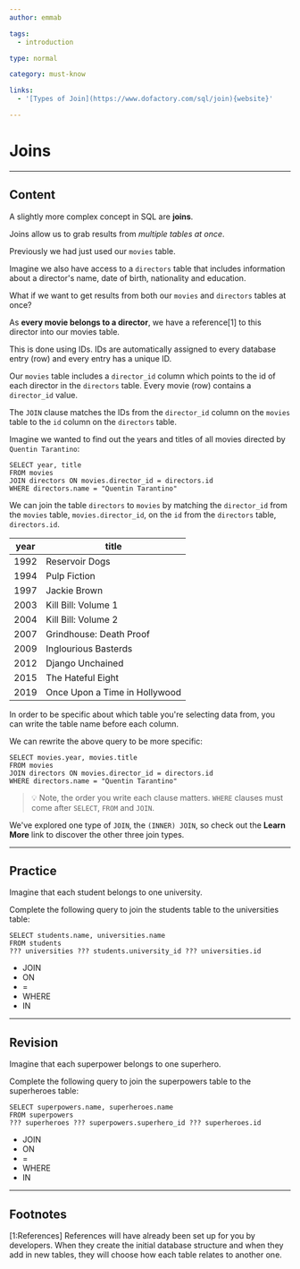 ```yaml
---
author: emmab

tags:
  - introduction

type: normal

category: must-know

links:
  - '[Types of Join](https://www.dofactory.com/sql/join){website}'

---
```

# Joins

---
## Content

A slightly more complex concept in SQL are **joins**.

Joins allow us to grab results from *multiple tables at once*.

Previously we had just used our `movies` table. 

Imagine we also have access to a `directors` table that includes information about a director's name, date of birth, nationality and education.
 
What if we want to get results from both our `movies` and `directors` tables at once?

As **every movie belongs to a director**, we have a reference[1] to this director into our movies table. 

This is done using IDs. IDs are automatically assigned to every database entry (row) and every entry has a unique ID.

Our `movies` table includes a `director_id` column which points to the id of each director in the `directors` table. Every movie (row) contains a `director_id` value.

The `JOIN` clause matches the IDs from the `director_id` column on the `movies` table to the `id` column on the `directors` table.

Imagine we wanted to find out the years and titles of all movies directed by `Quentin Tarantino`:

```
SELECT year, title
FROM movies
JOIN directors ON movies.director_id = directors.id
WHERE directors.name = "Quentin Tarantino"
```

We can join the table `directors` to `movies` by matching the `director_id` from the `movies` table, `movies.director_id`, on the `id` from the `directors` table, `directors.id`.

| year | title                         |
|------|-------------------------------|
| 1992 | Reservoir Dogs                |
| 1994 | Pulp Fiction                  |
| 1997 | Jackie Brown                  |
| 2003 | Kill Bill: Volume 1           |
| 2004 | Kill Bill: Volume 2           |
| 2007 | Grindhouse: Death Proof       |
| 2009 | Inglourious Basterds          |
| 2012 | Django Unchained              |
| 2015 | The Hateful Eight             |
| 2019 | Once Upon a Time in Hollywood |

In order to be specific about which table you're selecting data from, you can write the table name before each column. 

We can rewrite the above query to be more specific:

```
SELECT movies.year, movies.title
FROM movies
JOIN directors ON movies.director_id = directors.id
WHERE directors.name = "Quentin Tarantino"
```

> 💡 Note, the order you write each clause matters. `WHERE` clauses must come after `SELECT`, `FROM` and `JOIN`.

We've explored one type of `JOIN`, the `(INNER) JOIN`, so check out the **Learn More** link to discover the other three join types.

---
## Practice

Imagine that each student belongs to one university.

Complete the following query to join the students table to the universities table:

```
SELECT students.name, universities.name
FROM students
??? universities ??? students.university_id ??? universities.id
```
- JOIN
- ON
- =
- WHERE
- IN

---
## Revision

Imagine that each superpower belongs to one superhero.

Complete the following query to join the superpowers table to the superheroes table:

```
SELECT superpowers.name, superheroes.name
FROM superpowers
??? superheroes ??? superpowers.superhero_id ??? superheroes.id
```
- JOIN
- ON
- =
- WHERE
- IN


---
## Footnotes

[1:References]
References will have already been set up for you by developers. When they create the initial database structure and when they add in new tables, they will choose how each table relates to another one.
 
